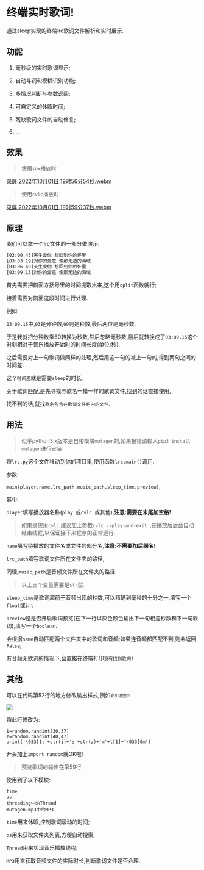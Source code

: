 # 终端实时歌词!

通过sleep实现的终端lrc歌词文件解析和实时展示.

## 功能

1. 毫秒级的实时歌词显示;

2. 自动寻词和模糊识别功能;

3. 多情况判断与参数返回;

4. 可自定义的休眠时间;

5. 残缺歌词文件的自动修复;

6. ...

## 效果

> 使用`sox`播放时:

[录屏 2022年10月01日 19时56分54秒.webm](https://user-images.githubusercontent.com/89891126/193408480-e7f01c53-131d-4672-9347-b27ae3492a4b.webm)


> 使用`cvlc`播放时:

[录屏 2022年10月01日 19时59分37秒.webm](https://user-images.githubusercontent.com/89891126/193408574-83f2b972-bf1c-406f-a2c8-5141abad5d86.webm)

## 原理

我们可以拿一个lrc文件的一部分做演示:

```txt
[03:00.43]天生爱你 想回到你的怀里
[03:03.19]对你的爱意 像那无边的海域
[03:06.49]天生爱你 想回到你的怀里
[03:09.15]对你的爱意 像那无边的海域
```

首先需要把前面方括号里的时间提取出来,这个用`split`函数就行;

接着需要对前面这段时间进行处理.

例如:

`03:09.15`中,`03`是分钟数,`09`则是秒数,最后两位是毫秒数.

于是我就把分钟数乘60转换为秒数,然后忽略毫秒数,最后就转换成了`03:09.15`这个时刻相对于音乐播放开始时的时间长度(单位:秒).

之后需要对上一句歌词做同样的处理,然后用这一句的减上一句的,得到两句之间的时间差.

这个`时间差`就是需要`sleep`的时长.

关于歌词匹配,是先寻找与歌名一模一样的歌词文件,找到的话直接使用,

找不到的话,就找`歌名包含在歌词文件名内的文件`.

## 用法

> 似乎python3.x版本是自带模块`mutagen`的,如果报错请输入`pip3 install mutagen`进行安装.

将`lrc.py`这个文件移动到你的项目里,使用函数`lrc.main()`调用.

参数:

`main(player,name,lrc_path,music_path,sleep_time,preview)`,

其中:

`player`填写播放器名称(`play `或`cvlc `或其他),**注意:需要在末尾加空格!**

> 如果是使用`cvlc`,建议加上参数`cvlc --play-and-exit `,在播放后后会自动结束线程,以保证接下来程序的正常运行.

`name`填写待播放的文件名或文件的部分名,**注意:不需要加后缀名!**

`lrc_path`填写歌词文件所在文件夹的路径,

同理,`music_path`是音频文件所在文件夹的路径.

> 以上三个变量需要是`str`型.

`sleep_time`是歌词超前于音频出现的秒数,可以精确到毫秒的十分之一,填写一个`float`或`int`

`preview`是是否开启歌词预览(在下一行以灰色颜色输出下一句相差秒数和下一句歌词),填写一个`boolean`.

会根据`name`自动匹配两个文件夹中的歌词和音频;如果连音频都匹配不到,则会返回`False`;

有音频无歌词的情况下,会直接在终端打印`没有找到歌词!`

## 其他

可以在代码第52行的地方修改输出样式,例如`彩虹皮肤`:

![](https://ghproxy.com/https://raw.githubusercontent.com/wzk0/photo/main/202210021556347.png)

将此行修改为:

```python3
i=random.randint(30,37)
z=random.randint(40,47)
print('\033[1;'+str(i)+';'+str(z)+'m'+t[1]+'\033[0m')
```

开头加上`import random`就OK啦!

> 预览歌词的输出在第59行.

使用到了以下模块:

```
time
os
threading中的Thread
mutagen.mp3中的MP3
```

`time`用来休眠,控制歌词滚动的时间;

`os`用来获取文件夹列表,方便自动搜索;

`Thread`用来实现音乐播放线程;

`MP3`用来获取音频文件的实际时长,判断歌词文件是否合理.